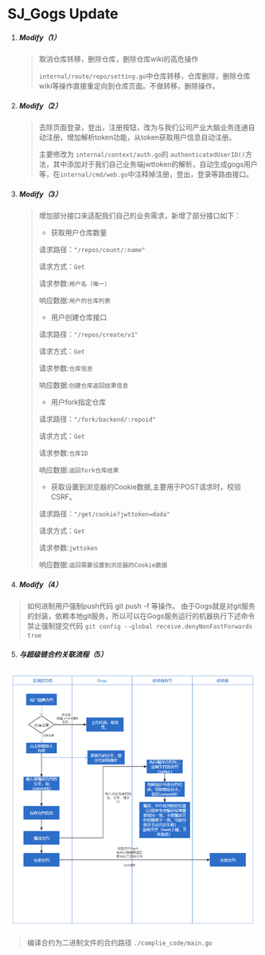 # SJ_Gogs  Update

1. ##### Modify（1）

   >取消仓库转移，删除仓库，删除仓库wiki的高危操作
   >
   >`internal/route/repo/setting.go`中仓库转移，仓库删除，删除仓库wiki等操作直接重定向到仓库页面。不做转移，删除操作。

2. ##### Modify（2）

   >去除页面登录，登出，注册按钮，改为与我们公司产业大脑业务连通自动注册，增加解析token功能，从token获取用户信息自动注册。
   >
   >主要修改为 `internal/context/auth.go`的 `authenticatedUserID()`方法，其中添加对于我们自己业务端jwttoken的解析，自动生成gogs用户等，在`internal/cmd/web.go`中注释掉注册，登出，登录等路由接口。

3. ##### Modify（3）

   >增加部分接口来适配我们自己的业务需求，新增了部分接口如下：
   >
   >- 获取用户仓库数量
   >
   >  请求路径：`"/repos/count/:name"` 
   >
   >  请求方式：`Get`
   >
   >  请求参数:`用户名（唯一）`
   >
   >  响应数据:`用户的仓库列表`
   >
   >- 用户创建仓库接口
   >
   >  请求路径：`"/repos/create/v1"` 
   >
   >  请求方式：`Get`
   >
   >  请求参数:`仓库信息`
   >
   >  响应数据:`创建仓库返回结果信息`
   >
   >- 用户fork指定仓库
   >
   >  请求路径：`"/fork/backend/:repoid"` 
   >
   >  请求方式：`Get`
   >
   >  请求参数:`仓库ID`
   >
   >  响应数据:`返回fork仓库结果`
   >- 获取设置到浏览器的Cookie数据,主要用于POST请求时，校验CSRF。
    >
   >  请求路径：`"/get/cookie?jwttoken=dada"` 
   >
   >  请求方式：`Get`
   >
   >  请求参数:`jwttoken`
   >
   >  响应数据:`返回需要设置到浏览器的Cookie数据`

4. ##### Modify（4）
> 如何进制用户强制push代码 git push -f 等操作。
> 由于Gogs就是对git服务的封装，依赖本地git服务，所以可以在Gogs服务运行的机器执行下述命令 禁止强制提交代码
> `git config --global receive.denyNonFastForwards true`

5. ##### 与超级链合约关联流程（5）

![合约与Gogs配合流程](./complie_code/合约与Gogs配合流程.png)


>编译合约为二进制文件的合约路径 `./complie_code/main.go`